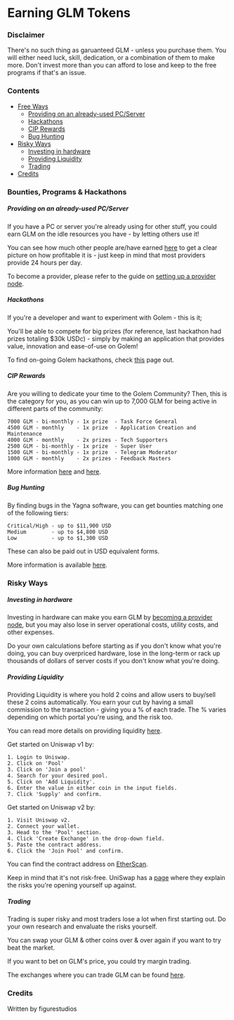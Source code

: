 # Earning GLM Tokens

### Disclaimer
There's no such thing as garuanteed GLM - unless you purchase them. You will either need luck, skill, dedication, or a combination of them to make more. Don't invest more than you can afford to lose and keep to the free programs if that's an issue.

### Contents

- [Free Ways](#bounties-programs-hackathons)
  - [Providing on an already-used PC/Server](#providing-on-an-already-used-pcserver)
  - [Hackathons](#hackathons)
  - [CIP Rewards](#cip-rewards)
  - [Bug Hunting](#bug-hunting)
- [Risky Ways](#risky-ways)
  - [Investing in hardware](#investing-in-hardware)
  - [Providing Liquidity](#providing-liquidity)
  - [Trading](#trading)
- [Credits](#credits)

### Bounties, Programs & Hackathons
##### Providing on an already-used PC/Server
If you have a PC or server you're already using for other stuff, you could earn GLM on the idle resources you have - by letting others use it!

You can see how much other people are/have earned [here](https://golemstats.com) to get a clear picture on how profitable it is - just keep in mind that most providers provide 24 hours per day.

To become a provider, please refer to the guide on [setting up a provider node](https://github.com/figurestudios/community-golem-docs/blob/main/providing/provider-faq.md#setting-up-a-provider-node).

##### Hackathons
If you're a developer and want to experiment with Golem - this is it;

You'll be able to compete for big prizes (for reference, last hackathon had prizes totaling $30k USDc) - simply by making an application that provides value, innovation and ease-of-use on Golem!

To find on-going Golem hackathons, check [this](https://gitcoin.co/golemfactory/bounties) page out.

##### CIP Rewards
Are you willing to dedicate your time to the Golem Community? Then, this is the category for you, as you can win up to 7,000 GLM for being active in different parts of the community:
```
7000 GLM - bi-monthly - 1x prize  - Task Force General
4500 GLM - monthly    - 1x prize  - Application Creation and Maintenance
4000 GLM - monthly    - 2x prizes - Tech Supporters
2500 GLM - bi-monthly - 1x prize  - Super User
1500 GLM - bi-monthly - 1x prize  - Telegram Moderator
1000 GLM - monthly    - 2x prizes - Feedback Masters
```
More information [here](https://blog.golemproject.net/community-incentives-program/) and [here](https://blog.golemproject.net/community-incentives-program-cip-december-update/).

##### Bug Hunting
By finding bugs in the Yagna software, you can get bounties matching one of the following tiers:
```
Critical/High - up to $11,900 USD
Medium        - up to $4,800 USD
Low           - up to $1,300 USD
``` 
These can also be paid out in USD equivalent forms.

More information is available [here](https://blog.golemproject.net/golem-bug-bounty-competition-yagna/).

### Risky Ways
##### Investing in hardware
Investing in hardware can make you earn GLM by [becoming a provider node](https://github.com/figurestudios/community-golem-docs/blob/main/providing/provider-faq.md#setting-up-a-provider-node), but you may also lose in server operational costs, utility costs, and other expenses. 

Do your own calculations before starting as if you don't know what you're doing, you can buy overpriced hardware, lose in the long-term or rack up thousands of dollars of server costs if you don't know what you're doing.

##### Providing Liquidity
Providing Liquidity is where you hold 2 coins and allow users to buy/sell these 2 coins automatically. You earn your cut by having a small commission to the transaction - giving you a % of each trade. The % varies depending on which portal you're using, and the risk too.

You can read more details on providing liquidity [here](https://uniswap.org/docs/v2/core-concepts/pools/).

Get started on Uniswap v1 by:
```
1. Login to Uniswap.
2. Click on 'Pool'
3. Click on 'Join a pool'
4. Search for your desired pool.
5. Click on 'Add Liquidity'.
6. Enter the value in either coin in the input fields.
7. Click 'Supply' and confirm.
```
Get started on Uniswap v2 by:
```
1. Visit Uniswap v2.
2. Connect your wallet.
3. Head to the 'Pool' section.
4. Click 'Create Exchange' in the drop-down field.
5. Paste the contract address.
6. Click the 'Join Pool' and confirm.
```

You can find the contract address on [EtherScan](https://etherscan.io).

Keep in mind that it's not risk-free. UniSwap has a [page](https://uniswap.org/docs/v2/advanced-topics/understanding-returns/) where they explain the risks you're opening yourself up against.

##### Trading
Trading is super risky and most traders lose a lot when first starting out. Do your own research and envaluate the risks yourself.

You can swap your GLM & other coins over & over again if you want to try beat the market.

If you want to bet on GLM's price, you could try margin trading.

The exchanges where you can trade GLM can be found [here](https://glm.golem.network/).

### Credits
Written by figurestudios
